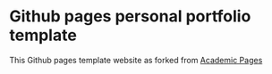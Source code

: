 # Github pages personal portfolio template
This Github pages template website as forked from [Academic Pages](https://github.com/academicpages/academicpages.github.io)

